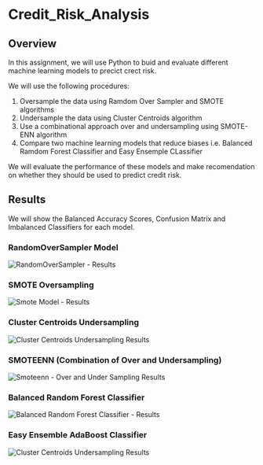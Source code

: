 # Credit_Risk_Analysis

## Overview

In this assignment, we will use Python to buid and evaluate different machine learning models to precict crect risk.

We will use the following procedures:
1. Oversample the data using Ramdom Over Sampler and SMOTE algorithms
2. Undersample the data using Cluster Centroids algorithm
3. Use a combinational approach over and undersampling using SMOTE-ENN algorithm
4. Compare two machine learning models that reduce biases i.e. Balanced Ramdom Forest Classifier and Easy Ensemple CLassifier

We will evaluate the performance of these models and make recomendation on whether they should be used to predict credit risk.


## Results 

We will show the Balanced Accuracy Scores, Confusion Matrix and Imbalanced Classifiers for each model.

### RandomOverSampler Model

![RandomOverSampler - Results](https://user-images.githubusercontent.com/104873181/188028840-5fe9db0e-84a1-4f36-bac9-64a0338c6c72.png)

### SMOTE Oversampling

![Smote Model - Results](https://user-images.githubusercontent.com/104873181/188028856-9395fca5-2c38-4844-be15-a606fa502156.png)

### Cluster Centroids Undersampling

![Cluster Centroids Undersampling Results](https://user-images.githubusercontent.com/104873181/188028382-6e17aac5-6b6d-4f81-ad81-1ffe3dea7322.png)

### SMOTEENN (Combination of Over and Undersampling) 

![Smoteenn - Over and Under Sampling Results](https://user-images.githubusercontent.com/104873181/188028461-3173ffb7-15c8-4335-bc3f-346d28914917.png)

### Balanced Random Forest Classifier

![Balanced Random Forest Classifier - Results](https://user-images.githubusercontent.com/104873181/188028503-4611a559-c0f6-400c-a791-9b5ec147aa66.png)

### Easy Ensemble AdaBoost Classifier

![Cluster Centroids Undersampling Results](https://user-images.githubusercontent.com/104873181/188028574-80ded517-c497-432e-b41c-02dce28a3bae.png)



